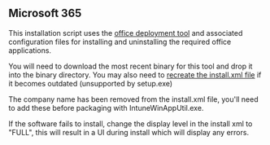 ## Microsoft 365

This installation script uses the [office deployment tool](https://learn.microsoft.com/en-us/microsoft-365-apps/deploy/overview-office-deployment-tool) and associated configuration files for installing and uninstalling the required office applications.

You will need to download the most recent binary for this tool and drop it into the binary directory. You may also need to [recreate the install.xml file](https://config.office.com/deploymentsettings) if it becomes outdated (unsupported by setup.exe)

The company name has been removed from the install.xml file, you'll need to add these before packaging with IntuneWinAppUtil.exe.

If the software fails to install, change the display level in the install xml to "FULL", this will result in a UI during install which will display any errors. 